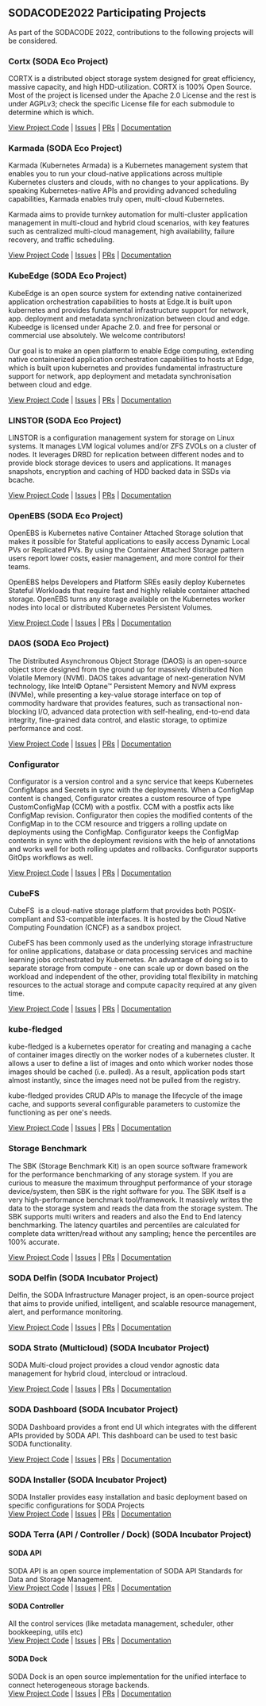## SODACODE2022 Participating Projects
As part of the SODACODE 2022, contributions to the following projects will be considered.

### Cortx (SODA Eco Project)

CORTX is a distributed object storage system designed for great efficiency, massive capacity, and high HDD-utilization. CORTX is 100% Open Source. Most of the project is licensed under the Apache 2.0 License and the rest is under AGPLv3; check the specific License file for each submodule to determine which is which.

[View Project Code](https://github.com/Seagate/CORTX) | [Issues](https://github.com/Seagate/cortx/issues?q=is%3Aissue+is%3Aopen+label%3ASODACODE2022) | [PRs](https://github.com/Seagate/cortx/pulls) | [Documentation](https://github.com/Seagate/cortx/blob/main/QUICK_START.md)

### Karmada (SODA Eco Project)

Karmada (Kubernetes Armada) is a Kubernetes management system that enables you to run your cloud-native applications across multiple Kubernetes clusters and clouds, with no changes to your applications. By speaking Kubernetes-native APIs and providing advanced scheduling capabilities, Karmada enables truly open, multi-cloud Kubernetes.

Karmada aims to provide turnkey automation for multi-cluster application management in multi-cloud and hybrid cloud scenarios, with key features such as centralized multi-cloud management, high availability, failure recovery, and traffic scheduling.

[View Project Code](https://github.com/karmada-io/karmada) | [Issues](https://github.com/karmada-io/karmada/issues) | [PRs](https://github.com/karmada-io/karmada/pulls) | [Documentation](https://github.com/karmada-io/karmada/blob/master/README.md)

### KubeEdge (SODA Eco Project)

KubeEdge is an open source system for extending native containerized application orchestration capabilities to hosts at Edge.It is built upon kubernetes and provides fundamental infrastructure support for network, app. deployment and metadata synchronization between cloud and edge. Kubeedge is licensed under Apache 2.0. and free for personal or commercial use absolutely. We welcome contributors!

Our goal is to make an open platform to enable Edge computing, extending native containerized application orchestration capabilities to hosts at Edge, which is built upon kubernetes and provides fundamental infrastructure support for network, app deployment and metadata synchronisation between cloud and edge.

[View Project Code](https://github.com/kubeedge) | [Issues](https://github.com/kubeedge/kubeedge/issues) | [PRs](https://github.com/kubeedge/kubeedge/pulls) | [Documentation](https://kubeedge.io/en/)

### LINSTOR (SODA Eco Project)

LINSTOR is a configuration management system for storage on Linux systems. It manages LVM logical volumes and/or ZFS ZVOLs on a cluster of nodes. It leverages DRBD for replication between different nodes and to provide block storage devices to users and applications. It manages snapshots, encryption and caching of HDD backed data in SSDs via bcache.

[View Project Code](https://github.com/LINBIT/linstor-server) | [Issues](https://github.com/LINBIT/linstor-server/issues?q=is%3Aissue+is%3Aopen+label%3Asodacode2022) | [PRs](https://github.com/LINBIT/linstor-server/pulls) | [Documentation](https://linbit.com/drbd-user-guide/linstor-guide-1_0-en/)

### OpenEBS (SODA Eco Project)

OpenEBS is Kubernetes native Container Attached Storage solution that makes it possible for Stateful applications to easily access Dynamic Local PVs or Replicated PVs. By using the Container Attached Storage pattern users report lower costs, easier management, and more control for their teams.

OpenEBS helps Developers and Platform SREs easily deploy Kubernetes Stateful Workloads that require fast and highly reliable container attached storage. OpenEBS turns any storage available on the Kubernetes worker nodes into local or distributed Kubernetes Persistent Volumes.

[View Project Code](https://github.com/openebs/openebs) | [Issues](https://github.com/openebs/openebs/issues) | [PRs](https://github.com/openebs/openebs/pulls) | [Documentation](https://openebs.io/docs)

### DAOS (SODA Eco Project)

The Distributed Asynchronous Object Storage (DAOS) is an open-source object store designed from the ground up for massively distributed Non Volatile Memory (NVM). DAOS takes advantage of next-generation NVM technology, like Intel© Optane™ Persistent Memory and NVM express (NVMe), while presenting a key-value storage interface on top of commodity hardware that provides features, such as transactional non-blocking I/O, advanced data protection with self-healing, end-to-end data integrity, fine-grained data control, and elastic storage, to optimize performance and cost.

[View Project Code](https://github.com/daos-stack/daos) | [Issues](https://daosio.atlassian.net/jira/software/c/projects/DAOS/issues/DAOS-10028?jql=project%20%3D%20%22DAOS%22%20AND%20labels%20%3D%20SODACODE2022) | [PRs](https://github.com/daos-stack/daos/pulls) | [Documentation](https://docs.daos.io/v2.0/)

### Configurator

Configurator is a version control and a sync service that keeps Kubernetes ConfigMaps and Secrets in sync with the deployments. When a ConfigMap content is changed, Configurator creates a custom resource of type CustomConfigMap (CCM) with a postfix. CCM with a postfix acts like ConfigMap revision. Configurator then copies the modified contents of the ConfigMap in to the CCM resource and triggers a rolling update on deployments using the ConfigMap. Configurator keeps the ConfigMap contents in sync with the deployment revisions with the help of annotations and works well for both rolling updates and rollbacks. Configurator supports GitOps workflows as well.

[View Project Code](https://github.com/gopaddle-io/configurator.git) | [Issues](https://github.com/gopaddle-io/configurator/issues?q=is%3Aissue+is%3Aopen+label%3ASODACODE2022) | [PRs](https://github.com/gopaddle-io/configurator/pulls) | [Documentation](https://gopaddle-io.github.io/configurator/docs/Introduction/)

### CubeFS

CubeFS  is a cloud-native storage platform that provides both POSIX-compliant and S3-compatible interfaces. It is hosted by the Cloud Native Computing Foundation (CNCF) as a sandbox project.

CubeFS has been commonly used as the underlying storage infrastructure for online applications, database or data processing services and machine learning jobs orchestrated by Kubernetes. An advantage of doing so is to separate storage from compute - one can scale up or down based on the workload and independent of the other, providing total flexibility in matching resources to the actual storage and compute capacity required at any given time.

[View Project Code](https://github.com/cubeFS/cubefs) | [Issues](https://github.com/cubeFS/cubefs/issues?q=is%3Aissue+is%3Aopen+label%3ASODACODE2022) | [PRs](https://github.com/cubeFS/cubefs/pulls) | [Documentation](https://cubefs.readthedocs.io/en/latest/)

### kube-fledged
kube-fledged is a kubernetes operator for creating and managing a cache of container images directly on the worker nodes of a kubernetes cluster. It allows a user to define a list of images and onto which worker nodes those images should be cached (i.e. pulled). As a result, application pods start almost instantly, since the images need not be pulled from the registry.

kube-fledged provides CRUD APIs to manage the lifecycle of the image cache, and supports several configurable parameters to customize the functioning as per one's needs.

[View Project Code](https://github.com/senthilrch/kube-fledged) | [Issues](https://github.com/senthilrch/kube-fledged/issues?q=is%3Aissue+is%3Aopen+label%3ASODACODE2022) | [PRs](https://github.com/senthilrch/kube-fledged/pulls) | [Documentation](https://github.com/senthilrch/kube-fledged#readme)

### Storage Benchmark  
The SBK (Storage Benchmark Kit) is an open source software framework for the performance benchmarking of any storage system. If you are curious to measure the maximum throughput performance of your storage device/system, then SBK is the right software for you. The SBK itself is a very high-performance benchmark tool/framework. It massively writes the data to the storage system and reads the data from the storage system. The SBK supports multi writers and readers and also the End to End latency benchmarking. The latency quartiles and percentiles are calculated for complete data written/read without any sampling; hence the percentiles are 100% accurate.

[View Project Code](https://github.com/kmgowda/SBK) | [Issues](https://github.com/kmgowda/SBK/issues?q=is%3Aissue+is%3Aopen+label%3Asodacode2022) | [PRs](https://github.com/kmgowda/SBK/pulls) | [Documentation](https://kmgowda.github.io/SBK/)

### SODA Delfin (SODA Incubator Project)

Delfin, the SODA Infrastructure Manager project, is an open-source project that aims to provide unified, intelligent, and scalable resource management, alert, and performance monitoring.

[View Project Code](https://github.com/sodafoundation/delfin) | [Issues](https://github.com/sodafoundation/delfin/issues?q=is%3Aissue+is%3Aopen+label%3ASODACODE2022) | [PRs](https://github.com/sodafoundation/delfin/pulls) | [Documentation](https://docs.sodafoundation.io/)

### SODA Strato (Multicloud) (SODA Incubator Project)

SODA Multi-cloud project provides a cloud vendor agnostic data management for hybrid cloud, intercloud or intracloud.

[View Project Code](https://github.com/sodafoundation/multi-cloud) | [Issues](https://github.com/sodafoundation/multi-cloud/issues?q=is%3Aissue+is%3Aopen+label%3ASODACODE2022) | [PRs](https://github.com/sodafoundation/multi-cloud/pulls) | [Documentation](https://docs.sodafoundation.io/)

### SODA Dashboard (SODA Incubator Project)

SODA Dashboard provides a front end UI which integrates with the different APIs provided by SODA API. This dashboard can be used to test basic SODA functionality.

[View Project Code](https://github.com/sodafoundation/dashboard) | [Issues](https://github.com/sodafoundation/dashboard/issues?q=is%3Aissue+is%3Aopen+label%3ASODACODE2022) | [PRs](https://github.com/sodafoundation/dashboard/pulls) | [Documentation](https://docs.sodafoundation.io/)

### SODA Installer (SODA Incubator Project)

SODA Installer provides easy installation and basic deployment based on specific configurations for SODA Projects\
[View Project Code](https://github.com/sodafoundation/installer) | [Issues](https://github.com/sodafoundation/installer/issues?q=is%3Aissue+is%3Aopen+label%3ASODACODE2022) | [PRs](https://github.com/sodafoundation/installer/pulls) | [Documentation](https://docs.sodafoundation.io/)

### SODA Terra (API / Controller / Dock) (SODA Incubator Project)

#### SODA API

SODA API is an open source implementation of SODA API Standards for Data and Storage Management.\
[View Project Code](https://github.com/sodafoundation/api) | [Issues](https://github.com/sodafoundation/api/issues) | [PRs](https://github.com/sodafoundation/api/pulls) | [Documentation](https://docs.sodafoundation.io/)

#### SODA Controller

All the control services (like metadata management, scheduler, other bookkeeping, utils etc)\
[View Project Code](https://github.com/sodafoundation/controller) | [Issues](https://github.com/sodafoundation/controller/issues) | [PRs](https://github.com/sodafoundation/controller/pulls) | [Documentation](https://docs.sodafoundation.io/)

#### SODA Dock

SODA Dock is an open source implementation for the unified interface to connect heterogeneous storage backends.\
[View Project Code](https://github.com/sodafoundation/dock) | [Issues](https://github.com/sodafoundation/dock/issues) | [PRs](https://github.com/sodafoundation/dock/pulls) | [Documentation](https://docs.sodafoundation.io/)
